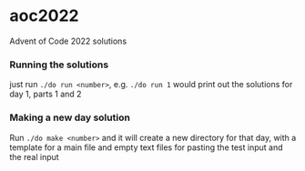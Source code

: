 # aoc2022
Advent of Code 2022 solutions

### Running the solutions
just run `./do run <number>`, e.g. `./do run 1` would print out the solutions for day 1, parts 1 and 2

### Making a new day solution
Run `./do make <number>` and it will create a new directory for that day, with a template for a main file
and empty text files for pasting the test input and the real input